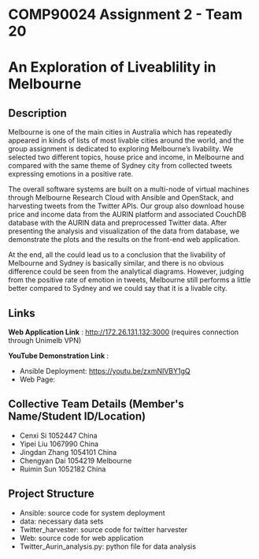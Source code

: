 # COMP90024 Assignment 2 - Team 20
# An Exploration of Liveablility in Melbourne

## Description
Melbourne is one of the main cities in Australia which has repeatedly appeared in kinds of
lists of most livable cities around the world, and the group assignment is dedicated to exploring
Melbourne’s livability. We selected two different topics, house price and income, in Melbourne
and compared with the same theme of Sydney city from collected tweets expressing emotions in
a positive rate.

The overall software systems are built on a multi-node of virtual machines through Melbourne
Research Cloud with Ansible and OpenStack, and harvesting tweets from the Twitter APIs.
Our group also download house price and income data from the AURIN platform and associated
CouchDB database with the AURIN data and preprocessed Twitter data. After presenting the
analysis and visualization of the data from database, we demonstrate the plots and the results
on the front-end web application.

At the end, all the could lead us to a conclusion that the livability of Melbourne and Sydney is
basically similar, and there is no obvious difference could be seen from the analytical diagrams.
However, judging from the positive rate of emotion in tweets, Melbourne still performs a little
better compared to Sydney and we could say that it is a livable city.
## Links
**Web Application Link** :
http://172.26.131.132:3000 (requires connection through Unimelb VPN)

**YouTube Demonstration Link** :
- Ansible Deployment: https://youtu.be/zxmNIVBY1gQ
- Web Page: 

## Collective Team Details (Member's Name/Student ID/Location)
- Cenxi Si 1052447 China
- Yipei Liu 1067990 China
- Jingdan Zhang 1054101 China
- Chengyan Dai 1054219 Melbourne
- Ruimin Sun 1052182 China

## Project Structure
- Ansible: source code for system deployment
- data: necessary data sets
- Twitter_harvester: source code for twitter harvester
- Web: source code for web application
- Twitter_Aurin_analysis.py: python file for data analysis
